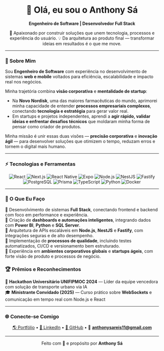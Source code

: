 <h1 align="center">👋 Olá, eu sou o Anthony Sá</h1>

<p align="center">
  <strong>Engenheiro de Software | Desenvolvedor Full Stack</strong>  
</p>

<p align="center">
  🚀 Apaixonado por construir soluções que unem tecnologia, processos e experiência do usuário.  
  💡 Da arquitetura ao produto final — transformar ideias em resultados é o que me move.
</p>

---

### 🧠 Sobre Mim

Sou **Engenheiro de Software** com experiência no desenvolvimento de sistemas **web e mobile** voltados para eficiência, escalabilidade e impacto real nos negócios.

Minha trajetória combina **visão corporativa** e **mentalidade de startup**:
- Na **Novo Nordisk**, uma das maiores farmacêuticas do mundo, aprimorei minha capacidade de entender **processos empresariais complexos**, conectando **tecnologia e estratégia** para gerar valor real.  
- Em startups e projetos independentes, aprendi a **agir rápido, validar ideias e enfrentar desafios técnicos** que moldaram minha forma de pensar como criador de produtos.  

Minha missão é unir essas duas visões — **precisão corporativa** e **inovação ágil** — para desenvolver soluções que otimizem o tempo, reduzam erros e tornem o digital mais humano.

---

### ⚡ Tecnologias e Ferramentas

<div align="center">

![React](https://img.shields.io/badge/React-20232A?logo=react&logoColor=61DAFB)
![Next.js](https://img.shields.io/badge/Next.js-000000?logo=nextdotjs&logoColor=white)
![React Native](https://img.shields.io/badge/React_Native-20232A?logo=react&logoColor=61DAFB)
![Expo](https://img.shields.io/badge/Expo-000020?logo=expo&logoColor=white)
![Node.js](https://img.shields.io/badge/Node.js-339933?logo=nodedotjs&logoColor=white)
![NestJS](https://img.shields.io/badge/NestJS-E0234E?logo=nestjs&logoColor=white)
![Fastify](https://img.shields.io/badge/Fastify-000000?logo=fastify&logoColor=white)
![PostgreSQL](https://img.shields.io/badge/PostgreSQL-4169E1?logo=postgresql&logoColor=white)
![Prisma](https://img.shields.io/badge/Prisma-2D3748?logo=prisma&logoColor=white)
![TypeScript](https://img.shields.io/badge/TypeScript-007ACC?logo=typescript&logoColor=white)
![Python](https://img.shields.io/badge/Python-3776AB?logo=python&logoColor=white)
![Docker](https://img.shields.io/badge/Docker-2496ED?logo=docker&logoColor=white)


</div>

---

### 💼 O Que Eu Faço

🔹 Desenvolvimento de sistemas **Full Stack**, conectando frontend e backend com foco em performance e experiência.  
🔹 Criação de **dashboards e automações inteligentes**, integrando dados com **Power BI**, **Python** e **SQL Server**.  
🔹 Arquitetura de APIs escaláveis em **Node.js**, **NestJS** e **Fastify**, com integrações seguras e de alto desempenho.  
🔹 Implementação de **processos de qualidade**, incluindo testes automatizados, CI/CD e versionamento bem estruturado.  
🔹 Experiência em **ambientes corporativos globais** e **startups ágeis**, com forte visão de produto e processos de negócio.



### 🏆 Prêmios e Reconhecimentos

🏅 **Hackathon Universitário UNIFIPMOC 2024** — Líder da equipe vencedora com solução de transporte urbano via IA  
🎓 **Ministrante Convidado (2025)** — Curso prático sobre **WebSockets** e comunicação em tempo real com Node.js e React

---

### 🌐 Conecte-se Comigo

<div align="center">

[🌎 Portfólio](https://anthonysa.com.br) • 
[💼 LinkedIn](https://www.linkedin.com/in/anthony-sa-reis/) • 
[🐙 GitHub](https://github.com/AnthonySaDev) • 
📧 **anthonysareis11@gmail.com**

</div>

---

<p align="center">
  Feito com 💙 e propósito por <strong>Anthony Sá</strong>
</p>
